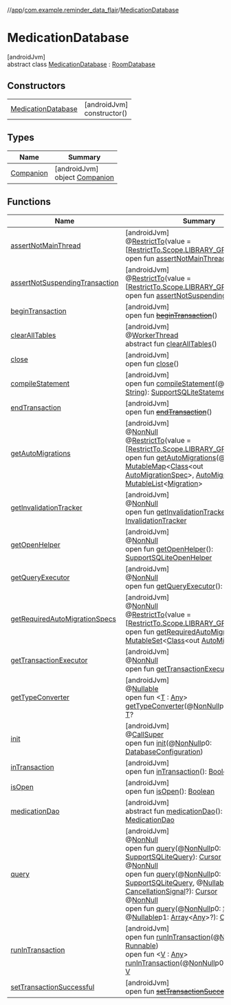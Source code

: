 //[app](../../../index.md)/[com.example.reminder_data_flair](../index.md)/[MedicationDatabase](index.md)

# MedicationDatabase

[androidJvm]\
abstract class [MedicationDatabase](index.md) : [RoomDatabase](https://developer.android.com/reference/kotlin/androidx/room/RoomDatabase.html)

## Constructors

| | |
|---|---|
| [MedicationDatabase](-medication-database.md) | [androidJvm]<br>constructor() |

## Types

| Name | Summary |
|---|---|
| [Companion](-companion/index.md) | [androidJvm]<br>object [Companion](-companion/index.md) |

## Functions

| Name | Summary |
|---|---|
| [assertNotMainThread](../-app-database/index.md#-917214377%2FFunctions%2F-912451524) | [androidJvm]<br>@[RestrictTo](https://developer.android.com/reference/kotlin/androidx/annotation/RestrictTo.html)(value = [[RestrictTo.Scope.LIBRARY_GROUP_PREFIX](https://developer.android.com/reference/kotlin/androidx/annotation/RestrictTo.Scope.LIBRARY_GROUP_PREFIX.html)])<br>open fun [assertNotMainThread](../-app-database/index.md#-917214377%2FFunctions%2F-912451524)() |
| [assertNotSuspendingTransaction](../-app-database/index.md#1166251624%2FFunctions%2F-912451524) | [androidJvm]<br>@[RestrictTo](https://developer.android.com/reference/kotlin/androidx/annotation/RestrictTo.html)(value = [[RestrictTo.Scope.LIBRARY_GROUP](https://developer.android.com/reference/kotlin/androidx/annotation/RestrictTo.Scope.LIBRARY_GROUP.html)])<br>open fun [assertNotSuspendingTransaction](../-app-database/index.md#1166251624%2FFunctions%2F-912451524)() |
| [beginTransaction](../-app-database/index.md#1020009182%2FFunctions%2F-912451524) | [androidJvm]<br>open fun [~~beginTransaction~~](../-app-database/index.md#1020009182%2FFunctions%2F-912451524)() |
| [clearAllTables](../-app-database/index.md#404244410%2FFunctions%2F-912451524) | [androidJvm]<br>@[WorkerThread](https://developer.android.com/reference/kotlin/androidx/annotation/WorkerThread.html)<br>abstract fun [clearAllTables](../-app-database/index.md#404244410%2FFunctions%2F-912451524)() |
| [close](../-app-database/index.md#1674273423%2FFunctions%2F-912451524) | [androidJvm]<br>open fun [close](../-app-database/index.md#1674273423%2FFunctions%2F-912451524)() |
| [compileStatement](../-app-database/index.md#162913197%2FFunctions%2F-912451524) | [androidJvm]<br>open fun [compileStatement](../-app-database/index.md#162913197%2FFunctions%2F-912451524)(@[NonNull](https://developer.android.com/reference/kotlin/androidx/annotation/NonNull.html)p0: [String](https://kotlinlang.org/api/latest/jvm/stdlib/kotlin/-string/index.html)): [SupportSQLiteStatement](https://developer.android.com/reference/kotlin/androidx/sqlite/db/SupportSQLiteStatement.html) |
| [endTransaction](../-app-database/index.md#622722960%2FFunctions%2F-912451524) | [androidJvm]<br>open fun [~~endTransaction~~](../-app-database/index.md#622722960%2FFunctions%2F-912451524)() |
| [getAutoMigrations](../-app-database/index.md#252715599%2FFunctions%2F-912451524) | [androidJvm]<br>@[NonNull](https://developer.android.com/reference/kotlin/androidx/annotation/NonNull.html)<br>@[RestrictTo](https://developer.android.com/reference/kotlin/androidx/annotation/RestrictTo.html)(value = [[RestrictTo.Scope.LIBRARY_GROUP](https://developer.android.com/reference/kotlin/androidx/annotation/RestrictTo.Scope.LIBRARY_GROUP.html)])<br>open fun [getAutoMigrations](../-app-database/index.md#252715599%2FFunctions%2F-912451524)(@[NonNull](https://developer.android.com/reference/kotlin/androidx/annotation/NonNull.html)p0: [MutableMap](https://kotlinlang.org/api/latest/jvm/stdlib/kotlin.collections/-mutable-map/index.html)&lt;[Class](https://developer.android.com/reference/kotlin/java/lang/Class.html)&lt;out [AutoMigrationSpec](https://developer.android.com/reference/kotlin/androidx/room/migration/AutoMigrationSpec.html)&gt;, [AutoMigrationSpec](https://developer.android.com/reference/kotlin/androidx/room/migration/AutoMigrationSpec.html)&gt;): [MutableList](https://kotlinlang.org/api/latest/jvm/stdlib/kotlin.collections/-mutable-list/index.html)&lt;[Migration](https://developer.android.com/reference/kotlin/androidx/room/migration/Migration.html)&gt; |
| [getInvalidationTracker](../-app-database/index.md#-1572952849%2FFunctions%2F-912451524) | [androidJvm]<br>@[NonNull](https://developer.android.com/reference/kotlin/androidx/annotation/NonNull.html)<br>open fun [getInvalidationTracker](../-app-database/index.md#-1572952849%2FFunctions%2F-912451524)(): [InvalidationTracker](https://developer.android.com/reference/kotlin/androidx/room/InvalidationTracker.html) |
| [getOpenHelper](../-app-database/index.md#528322745%2FFunctions%2F-912451524) | [androidJvm]<br>@[NonNull](https://developer.android.com/reference/kotlin/androidx/annotation/NonNull.html)<br>open fun [getOpenHelper](../-app-database/index.md#528322745%2FFunctions%2F-912451524)(): [SupportSQLiteOpenHelper](https://developer.android.com/reference/kotlin/androidx/sqlite/db/SupportSQLiteOpenHelper.html) |
| [getQueryExecutor](../-app-database/index.md#1823899982%2FFunctions%2F-912451524) | [androidJvm]<br>@[NonNull](https://developer.android.com/reference/kotlin/androidx/annotation/NonNull.html)<br>open fun [getQueryExecutor](../-app-database/index.md#1823899982%2FFunctions%2F-912451524)(): [Executor](https://developer.android.com/reference/kotlin/java/util/concurrent/Executor.html) |
| [getRequiredAutoMigrationSpecs](../-app-database/index.md#1623281881%2FFunctions%2F-912451524) | [androidJvm]<br>@[NonNull](https://developer.android.com/reference/kotlin/androidx/annotation/NonNull.html)<br>@[RestrictTo](https://developer.android.com/reference/kotlin/androidx/annotation/RestrictTo.html)(value = [[RestrictTo.Scope.LIBRARY_GROUP](https://developer.android.com/reference/kotlin/androidx/annotation/RestrictTo.Scope.LIBRARY_GROUP.html)])<br>open fun [getRequiredAutoMigrationSpecs](../-app-database/index.md#1623281881%2FFunctions%2F-912451524)(): [MutableSet](https://kotlinlang.org/api/latest/jvm/stdlib/kotlin.collections/-mutable-set/index.html)&lt;[Class](https://developer.android.com/reference/kotlin/java/lang/Class.html)&lt;out [AutoMigrationSpec](https://developer.android.com/reference/kotlin/androidx/room/migration/AutoMigrationSpec.html)&gt;&gt; |
| [getTransactionExecutor](../-app-database/index.md#139460856%2FFunctions%2F-912451524) | [androidJvm]<br>@[NonNull](https://developer.android.com/reference/kotlin/androidx/annotation/NonNull.html)<br>open fun [getTransactionExecutor](../-app-database/index.md#139460856%2FFunctions%2F-912451524)(): [Executor](https://developer.android.com/reference/kotlin/java/util/concurrent/Executor.html) |
| [getTypeConverter](../-app-database/index.md#-1472154772%2FFunctions%2F-912451524) | [androidJvm]<br>@[Nullable](https://developer.android.com/reference/kotlin/androidx/annotation/Nullable.html)<br>open fun &lt;[T](../-app-database/index.md#-1472154772%2FFunctions%2F-912451524) : [Any](https://kotlinlang.org/api/latest/jvm/stdlib/kotlin/-any/index.html)&gt; [getTypeConverter](../-app-database/index.md#-1472154772%2FFunctions%2F-912451524)(@[NonNull](https://developer.android.com/reference/kotlin/androidx/annotation/NonNull.html)p0: [Class](https://developer.android.com/reference/kotlin/java/lang/Class.html)&lt;[T](../-app-database/index.md#-1472154772%2FFunctions%2F-912451524)&gt;): [T](../-app-database/index.md#-1472154772%2FFunctions%2F-912451524)? |
| [init](../-app-database/index.md#1039887154%2FFunctions%2F-912451524) | [androidJvm]<br>@[CallSuper](https://developer.android.com/reference/kotlin/androidx/annotation/CallSuper.html)<br>open fun [init](../-app-database/index.md#1039887154%2FFunctions%2F-912451524)(@[NonNull](https://developer.android.com/reference/kotlin/androidx/annotation/NonNull.html)p0: [DatabaseConfiguration](https://developer.android.com/reference/kotlin/androidx/room/DatabaseConfiguration.html)) |
| [inTransaction](../-app-database/index.md#-1889647314%2FFunctions%2F-912451524) | [androidJvm]<br>open fun [inTransaction](../-app-database/index.md#-1889647314%2FFunctions%2F-912451524)(): [Boolean](https://kotlinlang.org/api/latest/jvm/stdlib/kotlin/-boolean/index.html) |
| [isOpen](../-app-database/index.md#-277138657%2FFunctions%2F-912451524) | [androidJvm]<br>open fun [isOpen](../-app-database/index.md#-277138657%2FFunctions%2F-912451524)(): [Boolean](https://kotlinlang.org/api/latest/jvm/stdlib/kotlin/-boolean/index.html) |
| [medicationDao](medication-dao.md) | [androidJvm]<br>abstract fun [medicationDao](medication-dao.md)(): [MedicationDao](../-medication-dao/index.md) |
| [query](../-app-database/index.md#-2073828541%2FFunctions%2F-912451524) | [androidJvm]<br>@[NonNull](https://developer.android.com/reference/kotlin/androidx/annotation/NonNull.html)<br>open fun [query](../-app-database/index.md#-2073828541%2FFunctions%2F-912451524)(@[NonNull](https://developer.android.com/reference/kotlin/androidx/annotation/NonNull.html)p0: [SupportSQLiteQuery](https://developer.android.com/reference/kotlin/androidx/sqlite/db/SupportSQLiteQuery.html)): [Cursor](https://developer.android.com/reference/kotlin/android/database/Cursor.html)<br>@[NonNull](https://developer.android.com/reference/kotlin/androidx/annotation/NonNull.html)<br>open fun [query](../-app-database/index.md#604106995%2FFunctions%2F-912451524)(@[NonNull](https://developer.android.com/reference/kotlin/androidx/annotation/NonNull.html)p0: [SupportSQLiteQuery](https://developer.android.com/reference/kotlin/androidx/sqlite/db/SupportSQLiteQuery.html), @[Nullable](https://developer.android.com/reference/kotlin/androidx/annotation/Nullable.html)p1: [CancellationSignal](https://developer.android.com/reference/kotlin/android/os/CancellationSignal.html)?): [Cursor](https://developer.android.com/reference/kotlin/android/database/Cursor.html)<br>@[NonNull](https://developer.android.com/reference/kotlin/androidx/annotation/NonNull.html)<br>open fun [query](../-app-database/index.md#-1778261672%2FFunctions%2F-912451524)(@[NonNull](https://developer.android.com/reference/kotlin/androidx/annotation/NonNull.html)p0: [String](https://kotlinlang.org/api/latest/jvm/stdlib/kotlin/-string/index.html), @[Nullable](https://developer.android.com/reference/kotlin/androidx/annotation/Nullable.html)p1: [Array](https://kotlinlang.org/api/latest/jvm/stdlib/kotlin/-array/index.html)&lt;[Any](https://kotlinlang.org/api/latest/jvm/stdlib/kotlin/-any/index.html)&gt;?): [Cursor](https://developer.android.com/reference/kotlin/android/database/Cursor.html) |
| [runInTransaction](../-app-database/index.md#1063989044%2FFunctions%2F-912451524) | [androidJvm]<br>open fun [runInTransaction](../-app-database/index.md#1063989044%2FFunctions%2F-912451524)(@[NonNull](https://developer.android.com/reference/kotlin/androidx/annotation/NonNull.html)p0: [Runnable](https://developer.android.com/reference/kotlin/java/lang/Runnable.html))<br>open fun &lt;[V](../-app-database/index.md#1107088127%2FFunctions%2F-912451524) : [Any](https://kotlinlang.org/api/latest/jvm/stdlib/kotlin/-any/index.html)&gt; [runInTransaction](../-app-database/index.md#1107088127%2FFunctions%2F-912451524)(@[NonNull](https://developer.android.com/reference/kotlin/androidx/annotation/NonNull.html)p0: [Callable](https://developer.android.com/reference/kotlin/java/util/concurrent/Callable.html)&lt;[V](../-app-database/index.md#1107088127%2FFunctions%2F-912451524)&gt;): [V](../-app-database/index.md#1107088127%2FFunctions%2F-912451524) |
| [setTransactionSuccessful](../-app-database/index.md#954356125%2FFunctions%2F-912451524) | [androidJvm]<br>open fun [~~setTransactionSuccessful~~](../-app-database/index.md#954356125%2FFunctions%2F-912451524)() |
